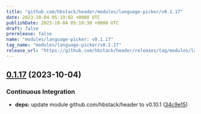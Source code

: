 ```yaml
---
title: "github.com/hbstack/header/modules/language-picker/v0.1.17"
date: 2023-10-04 05:19:02 +0000 UTC
publishDate: 2023-10-04 05:19:30 +0000 UTC
draft: false
prerelease: false
name: "modules/language-picker: v0.1.17"
tag_name: "modules/language-picker/v0.1.17"
release_url: "https://github.com/hbstack/header/releases/tag/modules/language-picker/v0.1.17"
---
```


## [0.1.17](https://github.com/hbstack/header/compare/modules/language-picker/v0.1.16...modules/language-picker/v0.1.17) (2023-10-04)


### Continuous Integration

* **deps:** update module github.com/hbstack/header to v0.10.1 ([34c9e15](https://github.com/hbstack/header/commit/34c9e151de2b8637149f116fc38f3181051006bb))
